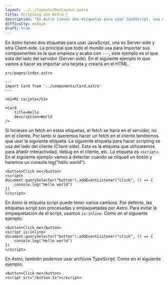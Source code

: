 ```yaml
---
layout: ../../layouts/DocLayout.astro
title: Scripting con Astro 🚀
description: "En Astro tienes dos etiquetas para usar JavaScript, una es Server-side y otra Client-side. La principal que todo el mundo usa para importar sus compoenentes es la que empieza y acaba con `---`, este ejemplo es el que esta del lado del servidor (Server-side). En el siguiente ejemplo lo que vamos a hacer es importar una tarjeta y crearla en el HTML."
difficulty: medium
draft: true
---
```

En Astro tienes dos etiquetas para usar JavaScript, una es Server-side y otra Client-side. La principal que todo el mundo usa para importar sus compoenentes es la que empieza y acaba con `---`, este ejemplo es el que esta del lado del servidor (Server-side). En el siguiente ejemplo lo que vamos a hacer es importar una tarjeta y crearla en el HTML.

`src/pages/index.astro`
```astro
---
import Card from '../components/Card.astro'
---

<h1>Mi tarjeta</h1>

<Card
    title=Hello
    description=World
/>
```

Si hicieses un fetch en estas etiquetas, el fetch se haría en el servidor, no en el cliente. Por tanto si queremos hacer un fetch en el cliente tendremos que usar la siguiente etiqueta.
La siguiente etiqueta para hacer scripting se usa del lado del cliente (Client-side). Esta es la etiqueta que utilizaremos para añadir interactivdad, debug en el cliente, etc.
La etiqueta es `<script>`. En el siguiente ejemplo vamos a detectar cuando se cliqueé un botón y haremos un console.log("hello world").

```astro
<button>Click me</button>
<script>
document.querySelector("button").addEventListener("click", () => {
    console.log("Hello world")
})
</script> 
```
En Astro la etiqueta script puede tener varios cambios. Por defecto, las etiquetas script son procesadas y empaquetadas por Astro. Para evitar la empaquetación de el script, usamos `is:inline`. Como en el siguiente ejemplo:

```astro
<button>Click me</button>
<script is:inline>
document.querySelector("button").addEventListener("click", () => {
    console.log("Hello world")
})
</script> 
``` 

En Astro, también podemos usar archivos TypeScript. Como en el siguiente ejemplo:
```astro
<button>Click me</button>
<script src="/button.ts"></script>
``` 